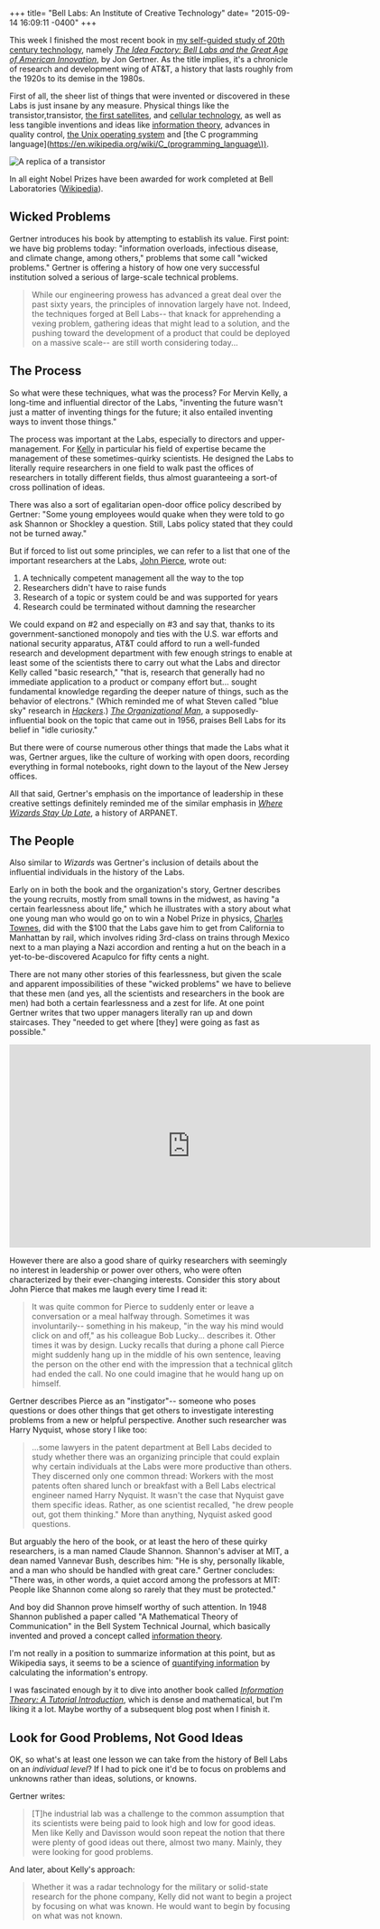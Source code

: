 +++
title= "Bell Labs: An Institute of Creative Technology"
date= "2015-09-14 16:09:11 -0400"
+++

This week I finished the most recent book in [my self-guided study of 20th century technology](http://sts10.github.io/blog/categories/books/), namely [_The Idea Factory: Bell Labs and the Great Age of American Innovation_](http://www.amazon.com/Idea-Factory-Great-American-Innovation/dp/0143122797/ref=sr_1_1?ie=UTF8&qid=1442262743&sr=8-1&keywords=ideas+factory), by Jon Gertner. As the title implies, it's a chronicle of research and development wing of AT&T, a history that lasts roughly from the 1920s to its demise in the 1980s. 

<!-- more -->

First of all, the sheer list of things that were invented or discovered in these Labs is just insane by any measure. Physical things like the transistor,transistor, [the first satellites](https://en.wikipedia.org/wiki/Project_Echo), and [cellular technology](https://en.wikipedia.org/wiki/History_of_mobile_phones#Cellular_concepts), as well as less tangible inventions and ideas like [information theory](https://en.wikipedia.org/wiki/Information_theory), advances in quality control, [the Unix operating system](https://en.wikipedia.org/wiki/Unix) and [the C programming language](https://en.wikipedia.org/wiki/C_(programming_language\)). 

![A replica of a transistor](https://upload.wikimedia.org/wikipedia/commons/b/bf/Replica-of-first-transistor.jpg)

In all eight Nobel Prizes have been awarded for work completed at Bell Laboratories ([Wikipedia](https://en.wikipedia.org/wiki/Bell_Labs#Discoveries_and_developments)). 

## Wicked Problems

Gertner introduces his book by attempting to establish its value. First point: we have big problems today: "information overloads, infectious disease, and climate change, among others," problems that some call "wicked problems." Gertner is offering a history of how one very successful institution solved a serious of large-scale technical problems. 

>While our engineering prowess has advanced a great deal over the past sixty years, the principles of innovation largely have not. Indeed, the techniques forged at Bell Labs-- that knack for apprehending a vexing problem, gathering ideas that might lead to a solution, and the pushing toward the development of a product that could be deployed on a massive scale-- are still worth considering today...

## The Process

So what were these techniques, what was the process? For Mervin Kelly, a long-time and influential director of the Labs, "inventing the future wasn't just a matter of inventing things for the future; it also entailed inventing ways to invent those things."

The process was important at the Labs, especially to directors and upper-management. For [Kelly](http://sts10.github.io/blog/2015/08/04/where-wizards-stay-up-late/) in particular his field of expertise became the management of these sometimes-quirky scientists. He designed the Labs to literally require researchers in one field to walk past the offices of researchers in totally different fields, thus almost guaranteeing a sort-of cross pollination of ideas. 

There was also a sort of egalitarian open-door office policy described by Gertner: "Some young employees would quake when they were told to go ask Shannon or Shockley a question. Still, Labs policy stated that they could not be turned away." 

But if forced to list out some principles, we can refer to a list that one of the important researchers at the Labs, [John Pierce](https://en.wikipedia.org/wiki/John_R._Pierce), wrote out:

1. A technically competent management all the way to the top
2. Researchers didn't have to raise funds
3. Research of a topic or system could be and was supported for years
4. Research could be terminated without damning the researcher

We could expand on #2 and especially on #3 and say that, thanks to its government-sanctioned monopoly and ties with the U.S. war efforts and national security apparatus, AT&T could afford to run a well-funded research and development department with few enough strings to enable at least some of the scientists there to carry out what the Labs and director Kelly called "basic research," "that is, research that generally had no immediate application to a product or company effort but... sought fundamental knowledge regarding the deeper nature of things, such as the behavior of electrons." (Which reminded me of what Steven called "blue sky" research in [_Hackers_](http://sts10.github.io/blog/2015/08/02/the-hacker-ethic/).) [_The Organizational Man_](https://en.wikipedia.org/wiki/The_Organization_Man), a supposedly-influential book on the topic that came out in 1956, praises Bell Labs for its belief in "idle curiosity."

But there were of course numerous other things that made the Labs what it was, Gertner argues, like the culture of working with open doors, recording everything in formal notebooks, right down to the layout of the New Jersey offices.

All that said, Gertner's emphasis on the importance of leadership in these creative settings definitely reminded me of the similar emphasis in [_Where Wizards Stay Up Late_](http://sts10.github.io/blog/2015/08/04/where-wizards-stay-up-late/), a history of ARPANET. 


## The People

Also similar to _Wizards_ was Gertner's inclusion of details about the influential individuals in the history of the Labs. 

Early on in both the book and the organization's story, Gertner describes the young recruits, mostly from small towns in the midwest, as having "a certain fearlessness about life," which he illustrates with a story about what one young man who would go on to win a Nobel Prize in physics, [Charles Townes](https://en.wikipedia.org/wiki/Charles_H._Townes), did with the $100 that the Labs gave him to get from California to Manhattan by rail, which involves riding 3rd-class on trains through Mexico next to a man playing a Nazi accordion and renting a hut on the beach in a yet-to-be-discovered Acapulco for fifty cents a night. 

There are not many other stories of this fearlessness, but given the scale and apparent impossibilities of these "wicked problems" we have to believe that these men (and yes, all the scientists and researchers in the book are men) had both a certain fearlessness and a zest for life. At one point Gertner writes that two upper managers literally ran up and down staircases. They "needed to get where [they] were going as fast as possible." 

<iframe width="640" height="360" src="https://www.youtube.com/embed/C2YZnTL596Q" frameborder="0" allowfullscreen></iframe>

However there are also a good share of quirky researchers with seemingly no interest in leadership or power over others, who were often characterized by their ever-changing interests. Consider this story about John Pierce that makes me laugh every time I read it: 

>It was quite common for Pierce to suddenly enter or leave a conversation or a meal halfway through. Sometimes it was involuntarily-- something in his makeup, "in the way his mind would click on and off," as his colleague Bob Lucky... describes it. Other times it was by design. Lucky recalls that during a phone call Pierce might suddenly hang up in the middle of his own sentence, leaving the person on the other end with the impression that a technical glitch had ended the call. No one could imagine that he would hang up on himself.

Gertner describes Pierce as an "instigator"-- someone who poses questions or does other things that get others to investigate interesting problems from a new or helpful perspective. Another such researcher was Harry Nyquist, whose story I like too: 

>...some lawyers in the patent department at Bell Labs decided to study whether there was an organizing principle that could explain why certain individuals at the Labs were more productive than others. They discerned only one common thread: Workers with the most patents often shared lunch or breakfast with a Bell Labs electrical engineer named Harry Nyquist. It wasn't the case that Nyquist gave them specific ideas. Rather, as one scientist recalled, "he drew people out, got them thinking." More than anything, Nyquist asked good questions.

But arguably the hero of the book, or at least the hero of these quirky researchers, is a man named Claude Shannon. Shannon's adviser at MIT, a dean named Vannevar Bush, describes him: "He is shy, personally likable, and a man who should be handled with great care." Gertner concludes: "There was, in other words, a quiet accord among the professors at MIT: People like Shannon come along so rarely that they must be protected."

And boy did Shannon prove himself worthy of such attention. In 1948 Shannon published a paper called "A Mathematical Theory of Communication" in the Bell System Technical Journal, which basically invented and proved a concept called [information theory](https://en.wikipedia.org/wiki/Information_theory). 

I'm not really in a position to summarize information at this point, but as Wikipedia says, it seems to be a science of [quantifying information](https://en.wikipedia.org/wiki/Information_theory#Quantities_of_information) by calculating the information's entropy. 

I was fascinated enough by it to dive into another book called [_Information Theory: A Tutorial Introduction_](http://www.amazon.com/Information-Theory-Introduction-James-Stone/dp/0956372856/ref=sr_1_1?ie=UTF8&qid=1442269512&sr=8-1&keywords=information+theory+james+stones), which is dense and mathematical, but I'm liking it a lot. Maybe worthy of a subsequent blog post when I finish it.

## Look for Good Problems, Not Good Ideas

OK, so what's at least one lesson we can take from the history of Bell Labs on an _individual level_? If I had to pick one it'd be to focus on problems and unknowns rather than ideas, solutions, or knowns. 

Gertner writes: 

>[T]he industrial lab was a challenge to the common assumption that its scientists were being paid to look high and low for good ideas. Men like Kelly and Davisson would soon repeat the notion that there were plenty of good ideas out there, almost two many. Mainly, they were looking for good problems.

And later, about Kelly's approach: 

>Whether it was a radar technology for the military or solid-state research for the phone company, Kelly did not want to begin a project by focusing on what was known. He would want to begin by focusing on what was not known.

